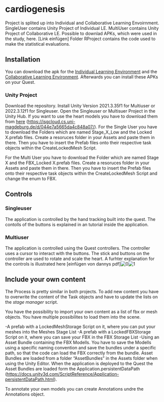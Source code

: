 # cardiogenesis

Project is splited up into Individual and Collaborative Learning Envoirnment. 
SingleUser contains Unity Project of Individual LE.
MultiUser contains Unity Project of Collaborative LE.
Possible to downlad APKs, which were used in the study, here. [Link einfügen]
Folder RProject contains the code used to make the statistical evaluations.

## Installation

You can download the apk for the [Individual Learning Environment](https://isgcloud.cs.uni-magdeburg.de/d/044e7a5665da4c848a07/files/?p=%2FSingle-User.apk) and the [Collaborative Learning Environment](https://isgcloud.cs.uni-magdeburg.de/d/044e7a5665da4c848a07/files/?p=%2FMulti-User.apk).
Afterwards you can install these APKs on your Quest.

### Unity Project
Download the repository. 
Install Unity Version 2021.3.35f1 for Multiuser or 2022.3.12f1 for Singleuser.
Open the Singleuser or Multisuer Project in the Unity Hub.
If you want to use the heart models you have to download them from [here](https://isgcloud.cs.uni-magdeburg.de/d/044e7a5665da4c848a07/) (https://isgcloud.cs.uni-magdeburg.de/d/044e7a5665da4c848a07/).
For the Single User you have to download the Folders which are named Stage_X_Low and the Locked X.prefab files. Create a resoruces folder in your Assets and paste them in there. Then you have to insert the Prefab files onto their respective task objects within the CreateLockedMesh Script.

For the Multi User you have to download the Folder which are named Stage X and the FBX_Locked X.prefab files. Create a resoruces folder in your Assets and paste them in there. Then you have to insert the Prefab files onto their respective task objects within the CreateLockedMesh Script and change the enum to FBX.


## Controls

### Singleuser

The application is controlled by the hand tracking built into the quest. The contolls of the buttons is explained in an tutorial inside the application.

### Multiuser

The application is controlled using the Quest controllers. The controller uses a cursor to interact with the buttons. The stick and buttons on the controller are used to rotate and scale the heart. A furhter explanation for the controls is illustrated here [einfügen von dannys pdf]![0](https://github.com/user-attachments/assets/d143f45e-57f8-4764-bdf1-210d2b492c1d)![1](https://github.com/user-attachments/assets/867f08a6-f5ec-441c-b37a-bdaa2d1c1f90)



## Include your own content

The Process is pretty similar in both projects.
To add new content you have to overwrite the content of the Task objects and have to update the lists on the *stage manager* script.

You have the possibility to import your own content as a list of fbx or mesh objects. You have multiple possibilites to load them into the scene.

-A prefab with a LockedMeshStorage Script on it, where you can put your meshes into the Meshes Stage List
-A prefab with a LockedFBXStorage Script on it, where you can save your FBX in the FBX Storage List
-Using an Asset Bundle containing the FBX Modells. 
You have to save the Modells using a specific naming convention and save the bundles under a specific path, so that the code can load the FBX correctly from the bundle. 
Asset Bundles are loaded from a folder “AssetBundles” in the Assets folder when using the Unity Editor. When the application is deployed to the Quest the Asset Bundles are loaded form the Application.persistentDataPath (https://docs.unity3d.com/ScriptReference/Application-persistentDataPath.html).

To annotate your own models you can create Annotations undre the Annotations object.
